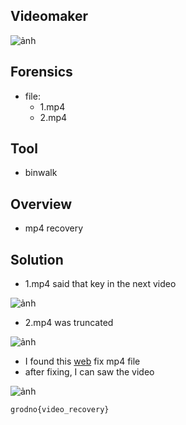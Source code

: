 ## Videomaker

![ảnh](https://github.com/LDV-SpaceK/Junior.Crypt.2024-CTF/assets/151914246/6903bd8b-d9a4-474d-8942-31224b89446f)

## Forensics

* file:
  * 1.mp4
  * 2.mp4

## Tool

* binwalk

## Overview

* mp4 recovery

## Solution

* 1.mp4 said that key in the next video

![ảnh](https://github.com/LDV-SpaceK/Junior.Crypt.2024-CTF/assets/151914246/fe43ed81-1a7b-4faa-aa21-49bf147f04cd)

* 2.mp4 was truncated

![ảnh](https://github.com/LDV-SpaceK/Junior.Crypt.2024-CTF/assets/151914246/f5060ca5-8b0f-4e36-b7c6-e72b23878c8d)

* I found this [web](https://fix.video/) fix mp4 file
* after fixing, I can saw the video

![ảnh](https://github.com/LDV-SpaceK/Junior.Crypt.2024-CTF/assets/151914246/8cf8768a-15a5-4a1d-b17b-48a0a89c828d)

`grodno{video_recovery}`




